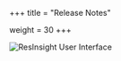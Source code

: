 +++
title = "Release Notes"

weight = 30
+++

![ResInsight User Interface](/images/getting-started/ResInsightUIMediumSize.png)


